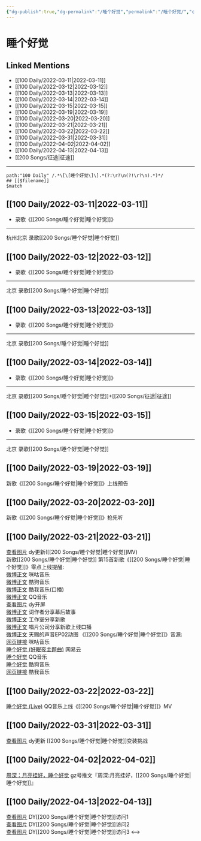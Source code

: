 ```yaml
---
{"dg-publish":true,"dg-permalink":"/睡个好觉","permalink":"/睡个好觉/","created":"2022-11-25T16:47:43.000+08:00","updated":"2023-04-10T15:52:08.301+08:00"}
---
```


# 睡个好觉

## Linked Mentions
- [[100 Daily/2022-03-11\|2022-03-11]]
- [[100 Daily/2022-03-12\|2022-03-12]]
- [[100 Daily/2022-03-13\|2022-03-13]]
- [[100 Daily/2022-03-14\|2022-03-14]]
- [[100 Daily/2022-03-15\|2022-03-15]]
- [[100 Daily/2022-03-19\|2022-03-19]]
- [[100 Daily/2022-03-20\|2022-03-20]]
- [[100 Daily/2022-03-21\|2022-03-21]]
- [[100 Daily/2022-03-22\|2022-03-22]]
- [[100 Daily/2022-03-31\|2022-03-31]]
- [[100 Daily/2022-04-02\|2022-04-02]]
- [[100 Daily/2022-04-13\|2022-04-13]]
- [[200 Songs/征途\|征途]]


---

```expander
path:"100 Daily" /.*\[\[睡个好觉\]\].*(?:\r?\n(?!\r?\n).*)*/
## [[$filename]]
$match
```
## [[100 Daily/2022-03-11\|2022-03-11]]
  - 录歌《[[200 Songs/睡个好觉\|睡个好觉]]》
---
杭州北京 录歌[[200 Songs/睡个好觉\|睡个好觉]]
## [[100 Daily/2022-03-12\|2022-03-12]]
  - 录歌《[[200 Songs/睡个好觉\|睡个好觉]]》
---
北京 录歌[[200 Songs/睡个好觉\|睡个好觉]]
## [[100 Daily/2022-03-13\|2022-03-13]]
  - 录歌《[[200 Songs/睡个好觉\|睡个好觉]]》 
---
北京 录歌[[200 Songs/睡个好觉\|睡个好觉]]
## [[100 Daily/2022-03-14\|2022-03-14]]
  - 录歌《[[200 Songs/睡个好觉\|睡个好觉]]》 
---
北京 录歌[[200 Songs/睡个好觉\|睡个好觉]]+[[200 Songs/征途\|征途]]
## [[100 Daily/2022-03-15\|2022-03-15]]
  - 录歌《[[200 Songs/睡个好觉\|睡个好觉]]》 
---
北京 录歌[[200 Songs/睡个好觉\|睡个好觉]]
## [[100 Daily/2022-03-19\|2022-03-19]]
[](https://m.weibo.cn/2283805633/4748688964977751) 新歌《[[200 Songs/睡个好觉\|睡个好觉]]》上线预告
## [[100 Daily/2022-03-20\|2022-03-20]]
[](https://m.weibo.cn/2283805633/4749190465590434) 新歌《[[200 Songs/睡个好觉\|睡个好觉]]》抢先听
## [[100 Daily/2022-03-21\|2022-03-21]]
[查看图片](https://wx4.sinaimg.cn/large/0088n2Pggy1h0hbbuf0nej30ku11276k.jpg) dy更新([[200 Songs/睡个好觉\|睡个好觉]]MV)  
[](https://m.weibo.cn/1736988591/4749486801551906) 新歌[[200 Songs/睡个好觉\|睡个好觉]]
第15首新歌《[[200 Songs/睡个好觉\|睡个好觉]]》零点上线提醒:  
[微博正文](https://m.weibo.cn/1867028705/4749246480255521) 咪咕音乐  
[微博正文](https://m.weibo.cn/1665103091/4749247888756155) 酷狗音乐  
[微博正文](https://m.weibo.cn/1738434147/4749246483925115) 酷我音乐(口播)  
[微博正文](https://m.weibo.cn/2169129705/4749246240653993) QQ音乐  
[查看图片](https://wx4.sinaimg.cn/large/0088n2Pggy1h0hbdkhwzjj30hs10y76f.jpg) dy开屏  
[微博正文](https://m.weibo.cn/2691720855/4749256067386222) 词作者分享幕后故事  
[微博正文](https://m.weibo.cn/7478855230/4749479540428741) 工作室分享新歌  
[微博正文](https://m.weibo.cn/7616489753/4749429543798982) 唱片公司分享新歌上线口播  
[微博正文](https://m.weibo.cn/1315706994/4749487849605709) 天赐的声音EP02动图
《[[200 Songs/睡个好觉\|睡个好觉]]》音源:  
[网页链接](https://weibo.cn/sinaurl?u=https%3A%2F%2Fh5.nf.migu.cn%2Fapp%2Fv4%2Fp%2Fshare%2Fsong%2Findex.html%3Fid%3D600919000006495370%26mcn%3Dmcncdyyxq) 咪咕音乐  
[睡个好觉 (好眠夜主题曲)](https://weibo.cn/sinaurl?u=http%3A%2F%2F163.lu%2Fl3ixF4) 网易云  
[睡个好觉](https://weibo.cn/sinaurl?u=https%3A%2F%2Fi.y.qq.com%2Fv8%2Fplaysong.html%3Fsongid%3D347340277%26source%3Dyqq%26ADTAG%3Dhz_wb_sf%26channelId%3D10081987) QQ音乐  
[睡个好觉](https://weibo.cn/sinaurl?u=https%3A%2F%2Ft1.kugou.com%2Fsong.html%3Fid%3D7ekjb78zxV2) 酷狗音乐  
[网页链接](https://weibo.cn/sinaurl?u=http%3A%2F%2Fm.kuwo.cn%2Fnewh5app%2Fplay_detail%2F213755490) 酷我音乐
## [[100 Daily/2022-03-22\|2022-03-22]]
[睡个好觉 (Live)](https://weibo.cn/sinaurl?u=https%3A%2F%2Fc.y.qq.com%2Fbase%2Ffcgi-bin%2Fu%3F__%3DtJI3hNeD4OEO) QQ音乐上线《[[200 Songs/睡个好觉\|睡个好觉]]》MV
## [[100 Daily/2022-03-31\|2022-03-31]]
[查看图片](https://wx1.sinaimg.cn/large/6eb293b4gy1h0t9h13sxaj20ku112jz7.jpg) dy更新 [[200 Songs/睡个好觉\|睡个好觉]]变装挑战
## [[100 Daily/2022-04-02\|2022-04-02]]
[周深：月亮挂好，睡个好觉](https://weibo.cn/sinaurl?u=https%3A%2F%2Fmp.weixin.qq.com%2Fs%2FBVBMtxV7bczMie86DgRQrA) gz号推文『周深:月亮挂好，[[200 Songs/睡个好觉\|睡个好觉]]』
## [[100 Daily/2022-04-13\|2022-04-13]]
[查看图片](https://wx1.sinaimg.cn/large/0088n2Pggy1h18d2y9946j30u01hdwj0.jpg) DY[[200 Songs/睡个好觉\|睡个好觉]]访问1  
[查看图片](https://wx3.sinaimg.cn/large/0088n2Pggy1h18d331n0sj30u01hdn1l.jpg) DY[[200 Songs/睡个好觉\|睡个好觉]]访问2  
[查看图片](https://wx1.sinaimg.cn/large/0088n2Pggy1h18d374z30j30u01hddki.jpg) DY[[200 Songs/睡个好觉\|睡个好觉]]访问3
<-->